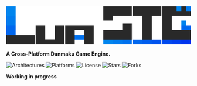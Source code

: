 ![LuaSTGPlus](./artwork/LuaSTG.svg)

**A Cross-Platform Danmaku Game Engine.**

![Architectures](https://img.shields.io/badge/arch-x86%5F64%20%7C%20arm64%20%7C%20wasm-blue)
![Platforms](https://img.shields.io/badge/platform-linux%20%7C%20win%20%7C%20osx%20%7C%20html5-lightgrey)
![License](https://img.shields.io/badge/license-MIT-green)
![Stars](https://img.shields.io/github/stars/9chu/luastgplus?style=social)
![Forks](https://img.shields.io/github/forks/9chu/luastgplus?style=social)

**Working in progress**
